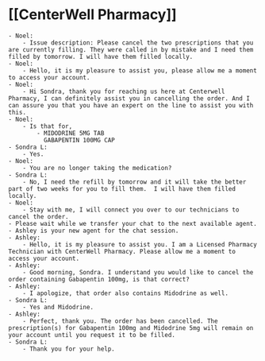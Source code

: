 # [[CenterWell Pharmacy]]
	- Noel:
		- Issue description: Please cancel the two prescriptions that you are currently filling. They were called in by mistake and I need them filled by tomorrow. I will have them filled locally.
	- Noel:
		- Hello, it is my pleasure to assist you, please allow me a moment to access your account.
	- Noel:
		- Hi Sondra, thank you for reaching us here at Centerwell Pharmacy, I can definitely assist you in cancelling the order. And I can assure you that you have an expert on the line to assist you with this.
	- Noel:
		- Is that for,
			- MIDODRINE 5MG TAB
			  GABAPENTIN 100MG CAP
	- Sondra L:
		- Yes.
	- Noel:
		- You are no longer taking the medication?
	- Sondra L:
		- No, I need the refill by tomorrow and it will take the better part of two weeks for you to fill them.  I will have them filled locally.
	- Noel:
		- Stay with me, I will connect you over to our technicians to cancel the order.
	- Please wait while we transfer your chat to the next available agent.
	- Ashley is your new agent for the chat session.
	- Ashley:
		- Hello, it is my pleasure to assist you. I am a Licensed Pharmacy Technician with CenterWell Pharmacy. Please allow me a moment to access your account.
	- Ashley:
		- Good morning, Sondra. I understand you would like to cancel the order containing Gabapentin 100mg, is that correct?
	- Ashley:
		- I apologize, that order also contains Midodrine as well.
	- Sondra L:
		- Yes and Midodrine.
	- Ashley:
		- Perfect, thank you. The order has been cancelled. The prescription(s) for Gabapentin 100mg and Midodrine 5mg will remain on your account until you request it to be filled.
	- Sondra L:
		- Thank you for your help.